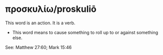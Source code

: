 # προσκυλίω/proskuliō
This word is an action. It is a verb.
* This word means to cause something to roll up to or against something else.

See: Matthew 27:60; Mark 15:46
